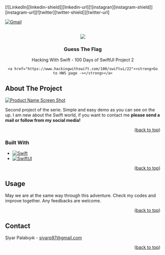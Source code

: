 <!-- Improved compatibility of back to top link: See: https://github.com/othneildrew/Best-README-Template/pull/73 -->
<a id="readme-top"></a>
<!--
*** Thanks for checking out the Best-README-Template. If you have a suggestion
*** that would make this better, please fork the repo and create a pull request
*** or simply open an issue with the tag "enhancement".
*** Don't forget to give the project a star!
*** Thanks again! Now go create something AMAZING! :D
-->



<!-- PROJECT SHIELDS -->
<!--
*** I'm using markdown "reference style" links for readability.
*** Reference links are enclosed in brackets [ ] instead of parentheses ( ).
*** See the bottom of this document for the declaration of the reference variables
*** for contributors-url, forks-url, etc. This is an optional, concise syntax you may use.
*** https://www.markdownguide.org/basic-syntax/#reference-style-links
-->





<div>
 <span>[![LinkedIn][linkedin-shield]][linkedin-url][![instagran][instagram-shield]][instagram-url][![twitter][twitter-shield]][twitter-url]</span>
 
[![Gmail][Gmail-shield]](mailto:siyarp97@gmail.com)
</div>

<!-- PROJECT LOGO -->
<br />
<div align="center">
<img src="https://pbs.twimg.com/card_img/1849071995524440064/aziOWZ3V?format=jpg&name=medium" >
<h3 align="center">Guess The Flag</h3>
 <p align="center">
    Hacking With Swift - 100 Days of SwiftUI Project 2

    <a href="https://www.hackingwithswift.com/100/swiftui/22"><strong>Go to HWS page -></strong></a>
</div>







<!-- ABOUT THE PROJECT -->
## About The Project


[![Product Name Screen Shot][product-screenshot]](https://media2.giphy.com/media/v1.Y2lkPTc5MGI3NjExMG40N3llZHIyYmJvbXd4b2U3NjIwNzE3eDE2MjN2Mmo2NGJpeXpjbSZlcD12MV9pbnRlcm5hbF9naWZfYnlfaWQmY3Q9Zw/zzOKmzg9taPPz3OWLw/giphy.webp)


<p>
Second project of the serie. Simple and easy demo as you can see on the up.
I am new about the Swift world, if you want to contact me <strong>please send a mail or follow from my social media!</strong>
</p>
<p align="right">(<a href="#readme-top">back to top</a>)</p>



### Built With

* [![Swift][Swift]][Swift-url]
* [![SwiftUI][SwiftUI]][SwiftUI-url]

<p align="right">(<a href="#readme-top">back to top</a>)</p>


<!-- USAGE EXAMPLES -->
## Usage

May we are at the same way through this adventure. Check my codes and improve together. Any feedbacks are welcome.
<p align="right">(<a href="#readme-top">back to top</a>)</p>

<!-- CONTACT -->
## Contact

Şiyar Palabıyık - siyarp97@gmail.com

<p align="right">(<a href="#readme-top">back to top</a>)</p>

<!-- MARKDOWN LINKS & IMAGES -->
<!-- https://www.markdownguide.org/basic-syntax/#reference-style-links -->
[Gmail-shield]: https://img.shields.io/badge/Send-grey?style=for-the-badge&logo=gmail&&logoColor=red

[linkedin-shield]: https://img.shields.io/badge/Follow-blue?style=for-the-badge&logo=linkedin&&logoColor=fff
[linkedin-url]: https://www.linkedin.com/in/siyarpalabiyik/
[twitter-shield]:https://img.shields.io/badge/Follow-black?style=for-the-badge&logo=x&&logoColor=fff
[twitter-url]: https://x.com/siyarpalabiyik
[instagram-shield]:https://img.shields.io/badge/Follow-red?style=for-the-badge&logo=instagram&&logoColor=fff
[instagram-url]: https://www.instagram.com/siyarpalabiyikk/
[product-screenshot]: https://media2.giphy.com/media/v1.Y2lkPTc5MGI3NjExMG40N3llZHIyYmJvbXd4b2U3NjIwNzE3eDE2MjN2Mmo2NGJpeXpjbSZlcD12MV9pbnRlcm5hbF9naWZfYnlfaWQmY3Q9Zw/zzOKmzg9taPPz3OWLw/giphy.webp
[Swift]: https://img.shields.io/badge/Swift-orange?style=for-the-badge&logo=swift&&logoColor=fff
[Swift-url]: https://www.apple.com/tr/swift/
[SwiftUI]: https://img.shields.io/badge/Swift%20UI-blue?style=for-the-badge&logo=swift&&logoColor=fff
[SwiftUI-url]: https://developer.apple.com/xcode/swiftui/
